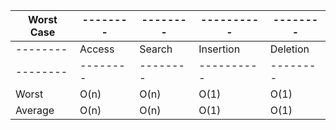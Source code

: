 | Worst Case | -------- | -------- | ---------- | -------- |
| --------   | -------- | -------- | ---------- | -------- |
| --------   | Access   | Search   | Insertion  | Deletion |
| --------   | -------- | -------- | ---------- | -------- |
| Worst      | O(n)     | O(n)     | O(1)       | O(1)     |
| Average    | O(n)     | O(n)     | O(1)       | O(1)     |
